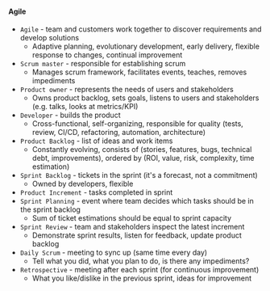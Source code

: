#### Agile
* `Agile` - team and customers work together to discover requirements and develop solutions
    * Adaptive planning, evolutionary development, early delivery, flexible response to changes, continual improvement
* `Scrum master` - responsible for establishing scrum
    * Manages scrum framework, facilitates events, teaches, removes impediments
* `Product owner` - represents the needs of users and stakeholders
    * Owns product backlog, sets goals, listens to users and stakeholders (e.g. talks, looks at metrics/KPI)
* `Developer` - builds the product
    * Cross-functional, self-organizing, responsible for quality (tests, review, CI/CD, refactoring, automation, architecture)
* `Product Backlog` - list of ideas and work items 
    * Constantly evolving, consists of (stories, features, bugs, technical debt, improvements), ordered by (ROI, value, risk, complexity, time estimation)
* `Sprint Backlog` - tickets in the sprint (it's a forecast, not a commitment)
    * Owned by developers, flexible
* `Product Increment` - tasks completed in sprint
* `Sprint Planning` - event where team decides which tasks should be in the sprint backlog
    * Sum of ticket estimations should be equal to sprint capacity
* `Sprint Review` - team and stakeholders inspect the latest increment
    * Demonstrate sprint results, listen for feedback, update product backlog
* `Daily Scrum` - meeting to sync up (same time every day)
    * Tell what you did, what you plan to do, is there any impediments?
* `Retrospective` - meeting after each sprint (for continuous improvement)
    * What you like/dislike in the previous sprint, ideas for improvement
